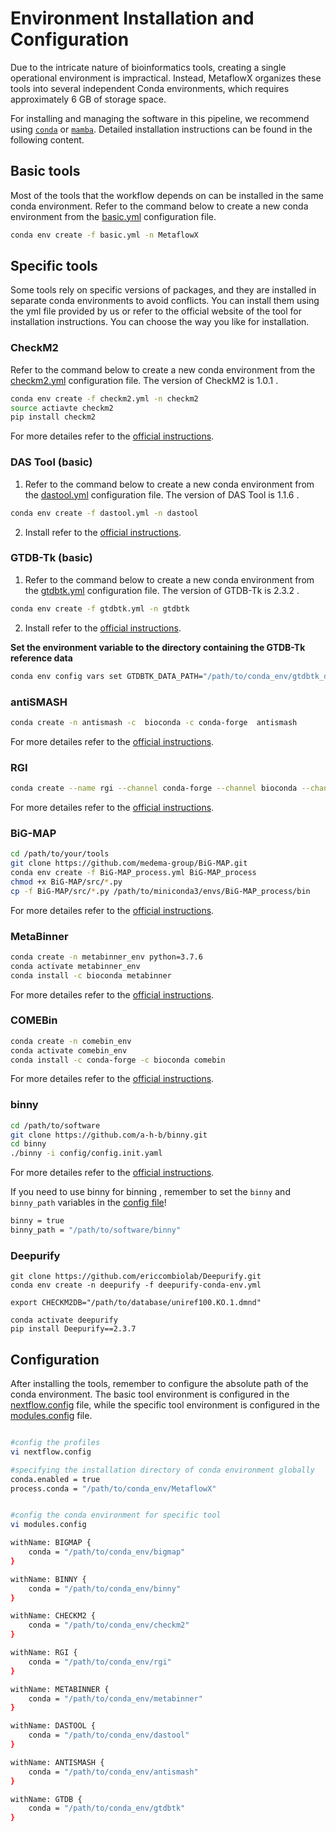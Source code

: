 # Environment Installation and Configuration

Due to the intricate nature of bioinformatics tools, creating a single operational environment is impractical. Instead, MetaflowX organizes these tools into several independent Conda environments, which requires approximately 6 GB of storage space.

For installing and managing the software in this pipeline, we recommend using [`conda`](https://conda.io/miniconda.html) or [`mamba`](https://github.com/mamba-org/mamba). Detailed installation instructions can be found in the following content.

## Basic tools

Most of the tools that the workflow depends on can be installed in the same conda environment. Refer to the command below to create a new conda environment from the [basic.yml](environment/basic.yml) configuration file.

``` bash
conda env create -f basic.yml -n MetaflowX
```

## Specific tools

Some tools rely on specific versions of packages, and they are installed in separate conda environments to avoid conflicts. You can install them using the yml file provided by us or refer to the official website of the tool for installation instructions. You can choose the way you like for installation.

### CheckM2

Refer to the command below to create a new conda environment from the [checkm2.yml](environment/checkm2.yml) configuration file. The version of CheckM2 is 1.0.1 .

``` bash
conda env create -f checkm2.yml -n checkm2
source actiavte checkm2
pip install checkm2
```

For more detailes refer to the [official instructions](https://github.com/chklovski/CheckM2#installation).


### DAS Tool (basic)

1. Refer to the command below to create a new conda environment from the [dastool.yml](environment/dastool.yml) configuration file. The version of DAS Tool is 1.1.6 .

``` bash
conda env create -f dastool.yml -n dastool
```

2. Install refer to the [official instructions](https://github.com/cmks/DAS_Tool#installation).


### GTDB-Tk (basic)

1. Refer to the command below to create a new conda environment from the [gtdbtk.yml](environment/gtdbtk.yml) configuration file. The version of GTDB-Tk is 2.3.2 .

``` bash
conda env create -f gtdbtk.yml -n gtdbtk
```

2. Install refer to the [official instructions](https://ecogenomics.github.io/GTDBTk/installing/index.html).


**Set the environment variable to the directory containing the GTDB-Tk reference data**

``` bash
conda env config vars set GTDBTK_DATA_PATH="/path/to/conda_env/gtdbtk_db" -n gtdbtk
```

### antiSMASH

``` bash
conda create -n antismash -c  bioconda -c conda-forge  antismash
```

For more detailes refer to the [official instructions](https://docs.antismash.secondarymetabolites.org/install/).


### RGI

``` bash
conda create --name rgi --channel conda-forge --channel bioconda --channel defaults rgi
```

For more detailes refer to the [official instructions](https://github.com/arpcard/rgi#installation).


### BiG-MAP
 
``` bash
cd /path/to/your/tools
git clone https://github.com/medema-group/BiG-MAP.git
conda env create -f BiG-MAP_process.yml BiG-MAP_process
chmod +x BiG-MAP/src/*.py
cp -f BiG-MAP/src/*.py /path/to/miniconda3/envs/BiG-MAP_process/bin
```

For more detailes refer to the [official instructions](https://github.com/medema-group/BiG-MAP#installation).


### MetaBinner

```bash
conda create -n metabinner_env python=3.7.6
conda activate metabinner_env
conda install -c bioconda metabinner
```

For more detailes refer to the [official instructions](https://github.com/ziyewang/MetaBinner).


### COMEBin

``` bash
conda create -n comebin_env
conda activate comebin_env
conda install -c conda-forge -c bioconda comebin
```

For more detailes refer to the [official instructions](https://github.com/ziyewang/COMEBin).


### binny

``` bash
cd /path/to/software
git clone https://github.com/a-h-b/binny.git
cd binny
./binny -i config/config.init.yaml 
```

For more detailes refer to the [official instructions](https://github.com/a-h-b/binny).


If you need to use binny for binning , remember to set the `binny` and `binny_path` variables in the [config file](../nextflow.config)!

```bash
binny = true
binny_path = "/path/to/software/binny"
```


### Deepurify
```
git clone https://github.com/ericcombiolab/Deepurify.git
conda env create -n deepurify -f deepurify-conda-env.yml

export CHECKM2DB="/path/to/database/uniref100.KO.1.dmnd"

conda activate deepurify
pip install Deepurify==2.3.7
```



## Configuration

After installing the tools, remember to configure the absolute path of the conda environment. The basic tool environment is configured in the  [nextflow.config](../nextflow.config) file, while the specific tool environment is configured in the [modules.config](../conf/modules.config) file.

``` bash

#config the profiles
vi nextflow.config

#specifying the installation directory of conda environment globally
conda.enabled = true
process.conda = "/path/to/conda_env/MetaflowX"


#config the conda environment for specific tool
vi modules.config

withName: BIGMAP {
    conda = "/path/to/conda_env/bigmap"
}

withName: BINNY {
    conda = "/path/to/conda_env/binny"
}

withName: CHECKM2 {
    conda = "/path/to/conda_env/checkm2"
}

withName: RGI {
    conda = "/path/to/conda_env/rgi"
}

withName: METABINNER {
    conda = "/path/to/conda_env/metabinner"
}

withName: DASTOOL {
    conda = "/path/to/conda_env/dastool"
}

withName: ANTISMASH {
    conda = "/path/to/conda_env/antismash"
}

withName: GTDB {
    conda = "/path/to/conda_env/gtdbtk"
}

```

